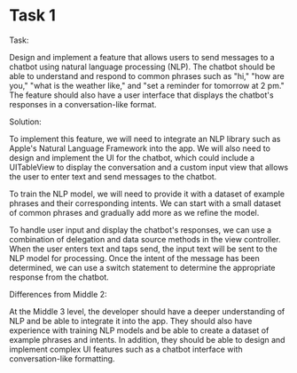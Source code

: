 # Task 1

Task:

Design and implement a feature that allows users to send messages to a chatbot
using natural language processing (NLP). The chatbot should be able to
understand and respond to common phrases such as "hi," "how are you," "what is
the weather like," and "set a reminder for tomorrow at 2 pm." The feature should
also have a user interface that displays the chatbot's responses in a
conversation-like format.

Solution:

To implement this feature, we will need to integrate an NLP library such as
Apple's Natural Language Framework into the app. We will also need to design and
implement the UI for the chatbot, which could include a UITableView to display
the conversation and a custom input view that allows the user to enter text and
send messages to the chatbot.

To train the NLP model, we will need to provide it with a dataset of example
phrases and their corresponding intents. We can start with a small dataset of
common phrases and gradually add more as we refine the model.

To handle user input and display the chatbot's responses, we can use a
combination of delegation and data source methods in the view controller. When
the user enters text and taps send, the input text will be sent to the NLP model
for processing. Once the intent of the message has been determined, we can use a
switch statement to determine the appropriate response from the chatbot.

Differences from Middle 2:

At the Middle 3 level, the developer should have a deeper understanding of NLP
and be able to integrate it into the app. They should also have experience with
training NLP models and be able to create a dataset of example phrases and
intents. In addition, they should be able to design and implement complex UI
features such as a chatbot interface with conversation-like formatting.
